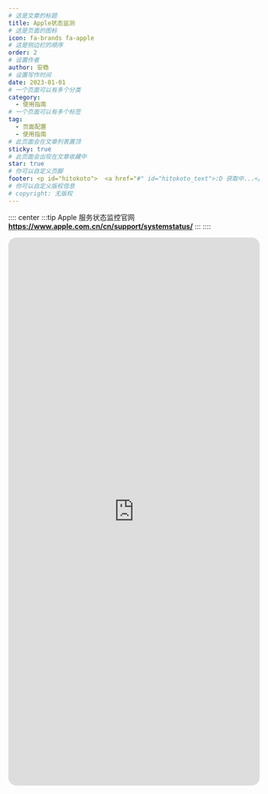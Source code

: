 ```yaml
---
# 这是文章的标题
title: Apple状态监测
# 这是页面的图标
icon: fa-brands fa-apple
# 这是侧边栏的顺序
order: 2
# 设置作者
author: 安稳
# 设置写作时间
date: 2023-01-01
# 一个页面可以有多个分类
category:
  - 使用指南
# 一个页面可以有多个标签
tag:
  - 页面配置
  - 使用指南
# 此页面会在文章列表置顶
sticky: true
# 此页面会出现在文章收藏中
star: true
# 你可以自定义页脚
footer: <p id="hitokoto">  <a href="#" id="hitokoto_text">:D 获取中...</a> </p>
# 你可以自定义版权信息
# copyright: 无版权
---
```


<!-- 你可以通过设置页面的 Frontmatter，在页面禁用功能与布局。 -->

<!-- more -->

:::: center
:::tip Apple 服务状态监控官网
**https://www.apple.com.cn/cn/support/systemstatus/**
:::
::::

<iframe src="https://www.apple.com.cn/cn/support/systemstatus/" name="iframe_a" scrolling="yes" frameborder="0" width="100%" height="1100" style="scrolling: no;1px solid #ccc; border-radius: 16px;"></iframe>

